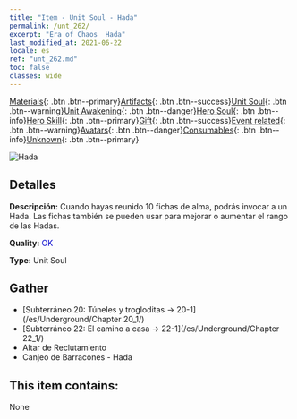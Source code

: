 ```yaml
---
title: "Item - Unit Soul - Hada"
permalink: /unt_262/
excerpt: "Era of Chaos  Hada"
last_modified_at: 2021-06-22
locale: es
ref: "unt_262.md"
toc: false
classes: wide
---
```

 [Materials](/ItemsES/){: .btn .btn--primary}[Artifacts](/ItemsES/Artifacts/){: .btn .btn--success}[Unit Soul](/ItemsES/UnitSoul/){: .btn .btn--warning}[Unit Awakening](/ItemsES/UnitAwakening/){: .btn .btn--danger}[Hero Soul](/ItemsES/HeroSoul/){: .btn .btn--info}[Hero Skill](/ItemsES/HeroSkill/){: .btn .btn--primary}[Gift](/ItemsES/Gift/){: .btn .btn--success}[Event related](/ItemsES/Events/){: .btn .btn--warning}[Avatars](/ItemsES/Avatars/){: .btn .btn--danger}[Consumables](/ItemsES/Consumables/){: .btn .btn--info}[Unknown](/ItemsES/Unknown/){: .btn .btn--primary}

 ![Hada](/images/u/ti_mofaxianling.jpg)

## Detalles
 **Descripción:** Cuando hayas reunido 10 fichas de alma, podrás invocar a un Hada. Las fichas también se pueden usar para mejorar o aumentar el rango de las Hadas.

 **Quality:** <span style="color: #0000CD">OK</span>

 **Type:** Unit Soul

## Gather

*    [Subterráneo 20: Túneles y trogloditas -> 20-1](/es/Underground/Chapter 20_1/) 
*    [Subterráneo 22: El camino a casa -> 22-1](/es/Underground/Chapter 22_1/) 
*    Altar de Reclutamiento 
*    Canjeo de Barracones - Hada 

## This item contains:

  None


